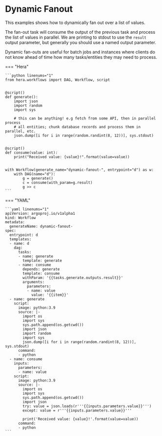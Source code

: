 # Dynamic Fanout



This examples shows how to dynamically fan out over a list of values.

The fan-out task will consume the output of the previous task and process the list of values in parallel. We are
printing to stdout to use the `result` output parameter, but generally you should use a named output parameter.

Dynamic fan-outs are useful for batch jobs and instances where clients do not know ahead of time how many tasks/entities
they may need to process.


=== "Hera"

    ```python linenums="1"
    from hera.workflows import DAG, Workflow, script


    @script()
    def generate():
        import json
        import random
        import sys

        # this can be anything! e.g fetch from some API, then in parallel process
        # all entities; chunk database records and process them in parallel, etc.
        json.dump([i for i in range(random.randint(8, 12))], sys.stdout)


    @script()
    def consume(value: int):
        print("Received value: {value}!".format(value=value))


    with Workflow(generate_name="dynamic-fanout-", entrypoint="d") as w:
        with DAG(name="d"):
            g = generate()
            c = consume(with_param=g.result)
            g >> c
    ```

=== "YAML"

    ```yaml linenums="1"
    apiVersion: argoproj.io/v1alpha1
    kind: Workflow
    metadata:
      generateName: dynamic-fanout-
    spec:
      entrypoint: d
      templates:
      - name: d
        dag:
          tasks:
          - name: generate
            template: generate
          - name: consume
            depends: generate
            template: consume
            withParam: '{{tasks.generate.outputs.result}}'
            arguments:
              parameters:
              - name: value
                value: '{{item}}'
      - name: generate
        script:
          image: python:3.9
          source: |-
            import os
            import sys
            sys.path.append(os.getcwd())
            import json
            import random
            import sys
            json.dump([i for i in range(random.randint(8, 12))], sys.stdout)
          command:
          - python
      - name: consume
        inputs:
          parameters:
          - name: value
        script:
          image: python:3.9
          source: |-
            import os
            import sys
            sys.path.append(os.getcwd())
            import json
            try: value = json.loads(r'''{{inputs.parameters.value}}''')
            except: value = r'''{{inputs.parameters.value}}'''

            print('Received value: {value}!'.format(value=value))
          command:
          - python
    ```

